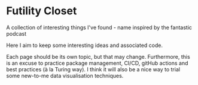 # Futility Closet

A collection of interesting things I've found - name inspired by the fantastic podcast

Here I aim to keep some interesting ideas and associated code. 

Each page should be its own topic, but that may change. Furthermore, this is an excuse to practice package management, CI/CD, gitHub actions and best practices (à la Turing way).
I think it will also be a nice way to trial some new-to-me data visualisation techniques.
